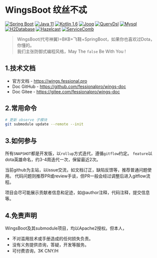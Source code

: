 # WingsBoot 纹丝不忒

[![Spring Boot](https://img.shields.io/badge/springboot-2.6-green?logo=springboot)](https://spring.io/projects/spring-boot)
[![Java 11](https://img.shields.io/badge/java-11-gold)](https://spring.io/projects/spring-boot)
[![Kotlin 1.6](https://img.shields.io/badge/kotlin-1.6-gold)](https://kotlinlang.org/docs/reference/)
[![Jooq](https://img.shields.io/badge/jooq-3.14-cyan)](https://www.jooq.org/download/)
[![QueryDsl](https://img.shields.io/badge/querydsl-5.0-cyan)](https://querydsl.com/static/querydsl/5.0.0/reference/html_single)
[![Mysql](https://img.shields.io/badge/mysql-8.0-blue)](https://dev.mysql.com/downloads/mysql/)
[![H2Database](https://img.shields.io/badge/h2db-2.0-blue)](http://h2database.com/html/main.html)
[![Hazelcast](https://img.shields.io/badge/hazelcast-4.2-violet)](https://hazelcast.org/imdg/)
[![ServiceComb](https://img.shields.io/badge/servicecomb-2.7-violet)](https://servicecomb.apache.org)

> WingsBoot(代号神翼)=BKB+飞鞋+SpringBoot，如果你也喜欢过Dota，你懂的。  
> 我们主张防御式编程风格，May The `false` Be With You !

## 1.技术文档

* 官方文档 - <https://wings.fessional.pro>
* Doc GitHub - <https://github.com/fessionalpro/wings-doc>
* Doc Gitee - <https://gitee.com/fessionalpro/wings-doc>

## 2.常用命令

```bash
# 更新 observe 子模块
git submodule update --remote --init
```

## 3.如何参与

所有`SNAPSHOT`都是开发版，以`rollup`方式迭代，遵循`gitflow`约定。
`feature`以dota英雄命名，约3-4周迭代一次，保留最近2次。

当前github为主站，以issue交流，如文档订正，缺陷反馈等，推荐普通问题使用。
代码问题则推荐PR或review手谈，但PR一般会经过调整后进入gitflow流程。

项目会尽可能展示贡献者信息和足迹，如@author注释，代码注释，提交信息等。

## 4.免责声明

WingsBoot及其submodule项目，均以Apache2授权。但本人，

* 不对滥用技术或手册造成的任何损失负责。
* 没有义务提供咨询，答疑，开发等服务。
* 可付费咨询，3K CNY/H
